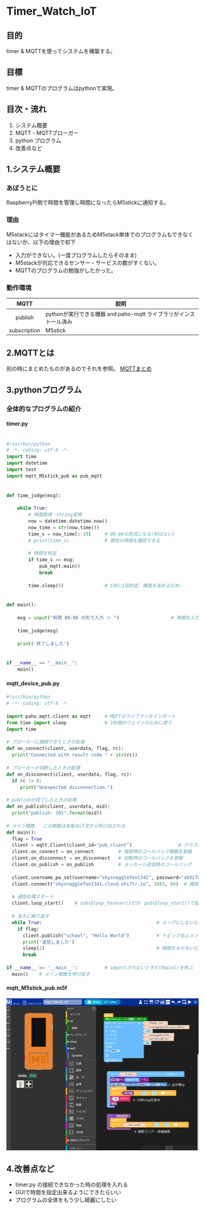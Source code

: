 # Timer_Watch_IoT

## 目的
timer & MQTTを使ってシステムを構築する。
## 目標
timer & MQTTのプログラムはpythonで実現。


## 目次・流れ
1. システム概要
1. MQTT・MQTTブローガー
1. python プログラム
1. 改善点など

## 1.システム概要
### あばうとに
RaspberryPi側で時間を管理し時間になったらM5stickに通知する。
### 理由
M5stackにはタイマー機能があるためM5stack単体でのプログラムもできなくはないが、以下の理由で却下
- 入力ができない。(一度プログラムしたらそのまま)
- M5stackが対応できるセンサー・サービスの数がすくない。
- MQTTのプログラムの勉強がしたかった。
### 動作環境
|MQTT|説明|
| :-: | - |
| publish | pythonが実行できる機器 and paho-mqtt ライブラリがインストール済み |
| subscription | M5stick |

## 2.MQTTとは
別の時にまとめたものがあるのでそれを参照。
[MQTTまとめ](mqtt_test.md)



## 3.pythonプログラム

### 全体的なプログラムの紹介


#### timer.py
```python

#!usr/bin/python
# -*- coding: utf-8 -*- 
import time
import datetime
import test
import mqtt_M5stick_pub as pub_mqtt


def time_judge(msg):
    
    while True:
        # 時間取得・string変換
        now = datetime.datetime.now()
        now_time = str(now.time())
        time_s = now_time[:-10]     # 00:00の形式になる(秒はない)
        # print(time_s)             # 現在の時間を確認できる

        # 時間を判定
        if time_s == msg:
            pub_mqtt.main()
            break
        
        time.sleep(5)               # 5秒に1回判定、精度を高めるため。


def main():
    
    msg = input("時間 00:00 の形で入力 ＞ ")                   # 時間を入力
    
    time_judge(msg)
    
    print('終了しました')
 

if __name__ == "__main__":
    main()
```

#### mqtt_device_pub.py

```python
#!usr/bin/python
# -*- coding: utf-8 -*- 

import paho.mqtt.client as mqtt     # MQTTのライブラリをインポート
from time import sleep              # 3秒間のウェイトのために使う
import time

# ブローカーに接続できたときの処理
def on_connect(client, userdata, flag, rc):
  print("Connected with result code " + str(rc))

# ブローカーが切断したときの処理
def on_disconnect(client, userdata, flag, rc):
  if rc != 0:
     print("Unexpected disconnection.")

# publishが完了したときの処理
def on_publish(client, userdata, mid):
  print("publish: {0}".format(mid))

# メイン関数   この関数は末尾のif文から呼び出される
def main():
  flag = True
  client = mqtt.Client(client_id="pub_client")                 # クラスのインスタンス(実体)の作成 & 名前決め
  client.on_connect = on_connect         # 接続時のコールバック関数を登録
  client.on_disconnect = on_disconnect   # 切断時のコールバックを登録
  client.on_publish = on_publish         # メッセージ送信時のコールバック

  client.username_pw_set(username="skysnagglefoot341", password="xbVi7ql7K3BFLzim")     # ユーザー情報ない場合はコメントアウト
  client.connect("skysnagglefoot341.cloud.shiftr.io", 1883, 60)  # 接続先は自分自身

  # 通信処理スタート
  client.loop_start()    # subはloop_forever()だが，pubはloop_start()で起動だけさせる

  # 永久に繰り返す
  while True:                                          # ループにしないと通信からbreakしない
    if flag:
      client.publish("school", "Hello World")          # トピック名とメッセージを決めて送信
      print('送信しました')
      sleep(2)                                         # 時間をおかないとbreakしない
      break

if __name__ == '__main__':          # importされないときだけmain()を呼ぶ
  main()    # メイン関数を呼び出す

```
#### mqtt_M5stick_pub.m5f

![mqtt_m5stick_IoT](img/mqtt_M5stick_IoT.png)


## 4.改善点など
- timer.py の接続できなかった時の処理を入れる
- GUIで時間を指定出来るようにできたらいい
- プログラムの全体をもう少し綺麗にしたい
